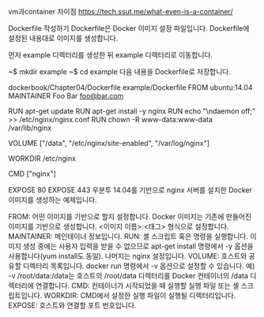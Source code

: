 vm과container 차이점
https://tech.ssut.me/what-even-is-a-container/




Dockerfile 작성하기
Dockerfile은 Docker 이미지 설정 파일입니다. Dockerfile에 설정된 내용대로 이미지를 생성합니다.

먼저 example 디렉터리를 생성한 뒤 example 디렉터리로 이동합니다.

~$ mkdir example
~$ cd example
다음 내용을 Dockerfile로 저장합니다.

dockerbook/Chapter04/Dockerfile
example/Dockerfile
FROM ubuntu:14.04
MAINTAINER Foo Bar <foo@bar.com>

RUN apt-get update
RUN apt-get install -y nginx
RUN echo "\ndaemon off;" >> /etc/nginx/nginx.conf
RUN chown -R www-data:www-data /var/lib/nginx

VOLUME ["/data", "/etc/nginx/site-enabled", "/var/log/nginx"]

WORKDIR /etc/nginx

CMD ["nginx"]

EXPOSE 80
EXPOSE 443
우분투 14.04를 기반으로 nginx 서버를 설치한 Docker 이미지를 생성하는 예제입니다.

FROM: 어떤 이미지를 기반으로 할지 설정합니다. Docker 이미지는 기존에 만들어진 이미지를 기반으로 생성합니다. <이미지 이름>:<태그> 형식으로 설정합니다.
MAINTAINER: 메인테이너 정보입니다.
RUN: 셸 스크립트 혹은 명령을 실행합니다.
이미지 생성 중에는 사용자 입력을 받을 수 없으므로 apt-get install 명령에서 -y 옵션을 사용합니다(yum install도 동일).
나머지는 nginx 설정입니다.
VOLUME: 호스트와 공유할 디렉터리 목록입니다. docker run 명령에서 -v 옵션으로 설정할 수 있습니다. 예) -v /root/data:/data는 호스트의 /root/data 디렉터리를 Docker 컨테이너의 /data 디렉터리에 연결합니다.
CMD: 컨테이너가 시작되었을 때 실행할 실행 파일 또는 셸 스크립트입니다.
WORKDIR: CMD에서 설정한 실행 파일이 실행될 디렉터리입니다.
EXPOSE: 호스트와 연결할 포트 번호입니다.
